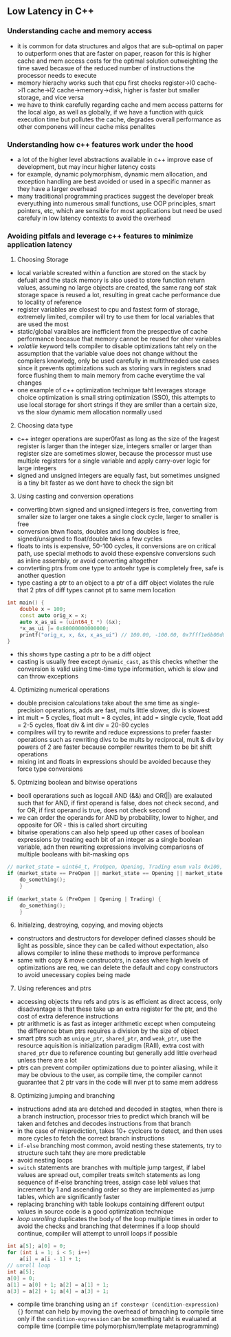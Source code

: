 ## Low Latency in C++ 

### Understanding cache and memory access 
- it is common for data structures and algos that are sub-optimal on paper to outperform ones that are faster on paper, reason for this is higher cache and mem access costs for the optimal solution outweighting the time saved becasue of the reduced number of instructions the processor needs to execute 
- memory hierachy works such that cpu first checks register->l0 cache->l1 cache->l2 cache->memory->disk, higher is faster but smaller storage, and vice versa 
- we have to think carefully regarding cache and mem access patterns for the local algo, as well as globally, if we have a function with quick execution time but pollutes the cache, degrades overall performance as other componens will incur cache miss penalites

### Understanding how c++ features work under the hood 
- a lot of the higher level abstractions available in c++ improve ease of development, but may incur higher latency costs 
- for example, dynamic polymorphism, dynamic mem allocation, and exception handling are best avoided or used in a specific manner as they have a larger overhead 
- many traditional programming practices suggest the developer break everyuthing into numerous small functions, use OOP principles, smart pointers, etc, which are sensible for most applications but need be used carefuly in low latency contexts to avoid the overhead 


### Avoiding pitfals and leverage c++ features to minimize application latency 
1) Choosing Storage 
- local variable screated within a function are stored on the stack by defualt and the stack memory is also used to store function return values, assuming no large objects are created, the same rang eof stak storage space is reused a lot, resulting in great cache performance due to locality of reference 
- register variables are closest to cpu and fastest form of storage, extremely limited, compiler will try to use them for local variables that are used the most 
- static/global varaibles are inefficient from the prespective of cache performance becasue that memory cannot be reused for oher variables
- *volatile* keyword tells compiler to disable optimizations taht rely on the assumption that the variable value does not change without the compilers knowledg, only be used carefully in multithreaded use cases since it prevents optimizations such as storing vars in registers snad force flushing them to main memory from cache everytime the val changes 
- one example of c++ optimization technique taht leverages storage choice optimization is small string optimization (SSO), this attempts to use local storage for short strings if they are smller than a certain size, vs the slow dynamic mem allocation normally used 

2) Choosing data type
- c++ integer operations are super0fast as long as the size of the lragest register is larger than the integer size, integers smaller or larger than register size are sometimes slower, because the 
processor must use multiple registers for a single variable and apply carry-over logic for large integers 
- signed and unsigned integers are equally fast, but sometimes unsigned is a tiny bit faster as we dont have to check the sign bit 

3) Using casting and conversion operations
- converting btwn signed and unsigned integers is free, converting from smaller size to larger one takes a single clock cycle, larger to smaller is free 
- conversion btwn floats, doubles and long doubles is free, signed/unsigned to float/double takes a few cycles 
- floats to ints is expensive, 50-100 cycles, it conversions are on critical path, use special methods to avoid these expensive conversions such as inline assembly, or avoid converting altogether 
- convterting ptrs from one type to antoehr type is completely free, safe is another question 
- type casting a ptr to an object to a ptr of a diff object violates the rule that 2 ptrs of diff types cannot pt to same mem location
```c++
int main() {
    double x = 100; 
    const auto orig_x = x; 
    auto x_as_ui = (uint64_t *) (&x); 
    *x_as_ui |= 0x80000000000000; 
    printf("orig_x, x, &x, x_as_ui") // 100.00, -100.00, 0x7fff1e6b00d0, 0x7fff1e6b00d0 
}
```
- this shows type casting a ptr to be a diff object 
- casting is usually free except `dynamic_cast`, as this checks whether the conversion is valid using time-time type information, which is slow and can throw exceptions 

4) Optimizing numerical operations 
- double precision calculations take about the sme time as single-precision operations, adds are fast, mults little slower, div is slowest 
- int mult = 5 cycles, float mult = 8 cycles, int add = single cycle, float add = 2-5 cycles, float div & int div = 20-80 cycles 
- compilres will try to rewrite and reduce expressions to prefer faaster operations such as rewriting divs to be mults by reciprocal, mult & div by powers of 2 are faster because compiler rewrites them to be bit shift operations 
- mixing int and floats in expressions should be avoided because they force type conversions 

5) Optmizing boolean and bitwise operations 
- booll operarations such as logcail AND (&&) and OR(||) are exalauted such that for AND, if first operand is false, does not check second, and for OR, if first operand is true, does not check second 
- we can order the operands for AND by probability, lower to higher, and opposite for OR - this is called short circuiting 
- bitwise operations can also help speed up other cases of boolean expressions by treating each bit of an integer as a single boolean variable, adn then rewriting expressions involving compariosns of multiple booleans with bit-masking ops 
```c++ 
// market_state = uint64_t, PreOpen, Opening, Trading enum vals 0x100, 0x010, 0x001
if (market_state == PreOpen || market_state == Opening || market_state == Trading) {
    do_something(); 
    }
   
if (market_state & (PreOpen | Opening | Trading) { 
    do_something(); 
    } 
```

6) Initialzing, destroying, copying, and moving objects 
- constructors and destructors for developer defined classes should be light as possible, since they can be called without expectation, also allows compiler to inline these methods to improve performance 
- same with copy & move construcotrs, in cases where high levels of optimizations are req, we can delete the default and copy constructors to avoid unecessary copies being made 

7) Using references and ptrs
- accessing objects thru refs and ptrs is as efficient as direct access, only disadvantage is that these take up an extra register for the ptr, and the cost of extra deference instructions 
- ptr arithmetic is as fast as integer arithmetic except when computeing the difference btwn ptrs requires a division by the size of object 
- smart ptrs such as `unique_ptr`, `shared_ptr`, and `weak_ptr`, use the resource aquisition is initialization paradigm (RAII), extra cost with `shared_ptr` due to reference counting but generally add little overhead unless there are a lot 
- ptrs can prevent compiler optimizations due to pointer aliasing, while it may be obvious to the user, as compile time, the compiler cannot guarantee that 2 ptr vars in the code will nver pt to same mem address

8) Optimizing jumping and branching 
- instructions adnd ata are detched and decoded in stagtes, when there is a branch instruction, processor tries to predict which branch will be taken and fetches and decodes instructions from that branch 
- in the case of misprediction, takes 10+ cyclcers to detect, and then uses more cycles to fetch the correct branch instructions 
- `if-else` branching most common, avoid nesting these statements, try to structure such taht they are more predictable 
- avoid nesting loops 
- `switch` statements are branches with multiple jump targest, if label values are spread out, compiler treats switch statements as long sequence of if-else branching trees, assign case lebl values that increment by 1 and ascending order so they are implemented as jump tables, which are significantly faster 
- replacing branching with table lookups containing different output values in source code is a good optimization technique 
- *loop unrolling* duplicates the body of the loop multiple times in order to avoid the checks and branching that determines if a loop should continue, compiler will attempt to unroll loops if possible 
```c++ 
int a[5]; a[0] = 0; 
for (int i = 1; i < 5; i++)
    a[i] = a[i - 1] + 1; 
// unroll loop 
int a[5]; 
a[0] = 0; 
a[1] = a[0] + 1; a[2] = a[1] + 1; 
a[3] = a[2] + 1; a[4] = a[3] + 1; 
```
- compile time branching using an `if constexpr (condition-expression) {}` format can help by moving the overhead of brnaching to compile time only if the `condition-expression` can be something taht is evaluated at compile time (compile time polymorphism/template metaprogramming) 